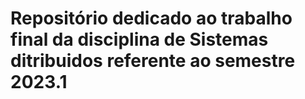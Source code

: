 #  Repositório dedicado ao trabalho final da disciplina de Sistemas ditribuidos referente ao semestre 2023.1